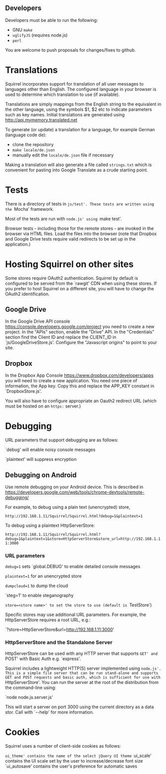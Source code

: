 ## Developers

Developers must be able to run the following:
- GNU `make`
- `uglifyJS` (requires node.js)
- `perl`

You are welcome to push proposals for changes/fixes to github.

# Translations

Squirrel incorporates support for translation of all user messages to
languages other than English. The configured language in your browser
is used to determine which translation to use (if available).

Translations are simply mappings from the English string to the equivalent
in the other language, using the symbols $1, $2 etc to indicate parameters
such as key names. Initial translations are generated using
http://api.mymemory.translated.net

To generate (or update) a translation for a language, for example German
(language code de):
- clone the repository
- `make locale/de.json`
- manually edit the `locale/de.json` file if necessary

Making a translation will also generate a file called `strings.txt`
which is convenient for pasting into Google Translate as a crude starting
point.

# Tests

There is a directory of tests in `js/test'. These tests are written using the `Mocha' framework.

Most of the tests are run with `node.js' using `make test'.

Browser tests - including those for the remote stores - are invoked in the browser via HTML files. Load the files into the browser (note that Dropbox and Google Drive tests require valid redirects to be set up in the application.)

# Hosting Squirrel on other sites

Some stores require OAuth2 authentication. Squirrel by default is configured
to be served from the `rawgit' CDN when using these stores. If you prefer to
host Squirrel on a different site, you will have to change the OAuth2
identification.

## Google Drive

In the Google Drive API console https://console.developers.google.com/project
you need to create a new project. In the "APIs" section, enable the "Drive" API.
In the "Credentials" section find the Client ID and replace the CLIENT_ID
in `js/GoogleDriveStore.js'. Configure the "Javascript origins"
to point to your site.

## Dropbox

In the Dropbox App Console https://www.dropbox.com/developers/apps you will
need to create a new application. You need one piece of information, the
App key. Copy this and replace the APP_KEY constant in
`DropboxStore.js'.

You will also have to configure appropriate an Oauth2 redirect URL (which
must be hosted on an `https:` server.)

# Debugging

URL parameters that support debugging are as follows:

`debug' will enable noisy console messages

`plaintext' will suppress encryption

## Debugging on Android

Use remote debugging on your Android device. This is described in https://developers.google.com/web/tools/chrome-devtools/remote-debugging/

For example, to debug using a plain text (unencrypted) store,

`http://192.168.1.11/Squirrel/Squirrel.html?debug=1&plaintext=1`

To debug using a plaintext HttpServerStore:

`http://192.168.1.11/Squirrel/Squirrel.html?debug=1&plaintext=1&store=HttpServerStore&store_url=http://192.168.1.11:3000`

### URL parameters

`debug=1` sets `global.DEBUG' to enable detailed console messages

`plaintext=1` for an unencrypted store

`dumpcloud=1` to dump the cloud

`steg=1' to enable steganography

`store=<store name>' to set the store to use (default is `TestStore')

Specific stores may use additional URL parameters. For example, the HttpServerStore requires a root URL, e.g.:

`?store=HttpServerStore&url=http://192.168.1.11:3000'

### HttpServerStore and the Standalone Server

HttpServerStore can be used with any HTTP server that supports `GET' and `POST' with Basic Auth e.g. `express'.

Squirrel includes a lightweight HTTP(S) server implemented using `node.js'. This is a simple file server that can be run stand-alone and supports GET and POST requests and basic auth, which is sufficient for use with `HttpServerStore'. You can run the server at the root of the distribution from the command-line using:

`node node.js.server.js'

This will start a server on port 3000 using the current directory as a data stor. Call with `--help' for more information.

# Cookies

Squirrel uses a number of client-side cookies as follows:

`ui_theme' contains the name of the select jQuery UI theme
`ui_scale' contains the UI scale set by the user to increase/decrease font size
`ui_autosave' contains the user's preference for automatic saves
